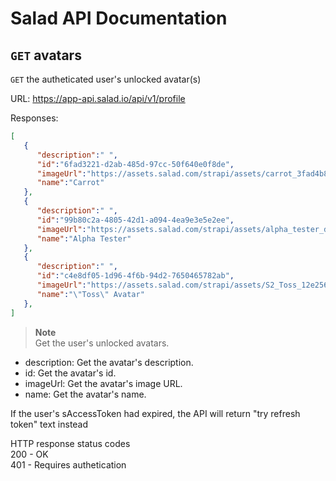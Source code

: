 # Salad API Documentation

## `GET` avatars
`GET` the autheticated user's unlocked avatar(s)

URL: https://app-api.salad.io/api/v1/profile

Responses:
```json
[
   {
      "description":" ",
      "id":"6fad3221-d2ab-485d-97cc-50f640e0f8de",
      "imageUrl":"https://assets.salad.com/strapi/assets/carrot_3fad4b85bf.png",
      "name":"Carrot"
   },
   {
      "description":" ",
      "id":"99b80c2a-4805-42d1-a094-4ea9e3e5e2ee",
      "imageUrl":"https://assets.salad.com/strapi/assets/alpha_tester_d3e4f61f53.png",
      "name":"Alpha Tester"
   },
   {
      "description":" ",
      "id":"c4e8df05-1d96-4f6b-94d2-7650465782ab",
      "imageUrl":"https://assets.salad.com/strapi/assets/S2_Toss_12e256ecdc.png",
      "name":"\"Toss\" Avatar"
   },
]
```

> **Note** <br>
> Get the user's unlocked avatars.
* description: Get the avatar's description.
* id: Get the avatar's id.
* imageUrl: Get the avatar's image URL.
* name: Get the avatar's name.

If the user's sAccessToken had expired, the API will return "try refresh token" text instead

HTTP response status codes <br>
200 - OK <br>
401 - Requires authetication